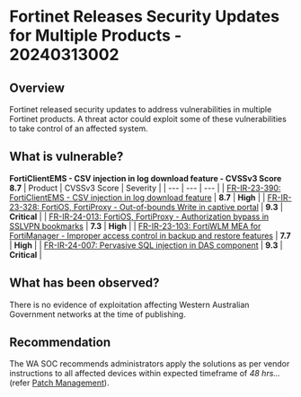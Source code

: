 # Fortinet Releases Security Updates for Multiple Products - 20240313002

## Overview

Fortinet released security updates to address vulnerabilities in multiple Fortinet products. A threat actor could exploit some of these vulnerabilities to take control of an affected system.  

## What is vulnerable?

**FortiClientEMS - CSV injection in log download feature - CVSSv3 Score	8.7**
| Product | CVSSv3 Score | Severity |
| --- | --- | --- |
| [FR-IR-23-390: FortiClientEMS - CSV injection in log download feature](https://www.fortiguard.com/psirt/FG-IR-23-390) | **8.7** | **High** |
| [FR-IR-23-328: FortiOS, FortiProxy - Out-of-bounds Write in captive portal](https://www.fortiguard.com/psirt/FG-IR-23-328) | **9.3** | **Critical** |
| [FR-IR-24-013: FortiOS, FortiProxy - Authorization bypass in SSLVPN bookmarks](https://www.fortiguard.com/psirt/FG-IR-24-013) | **7.3** | **High** |
| [FR-IR-23-103: FortiWLM MEA for FortiManager - Improper access control in backup and restore features](https://www.fortiguard.com/psirt/FG-IR-23-103) | **7.7** | **High** |
| [FR-IR-24-007: Pervasive SQL injection in DAS component](https://www.fortiguard.com/psirt/FG-IR-24-007) | **9.3** | **Critical** |

## What has been observed?

There is no evidence of exploitation affecting Western Australian Government networks at the time of publishing.

## Recommendation

The WA SOC recommends administrators apply the solutions as per vendor instructions to all affected devices within expected timeframe of *48 hrs...* (refer [Patch Management](../guidelines/patch-management.md)).

